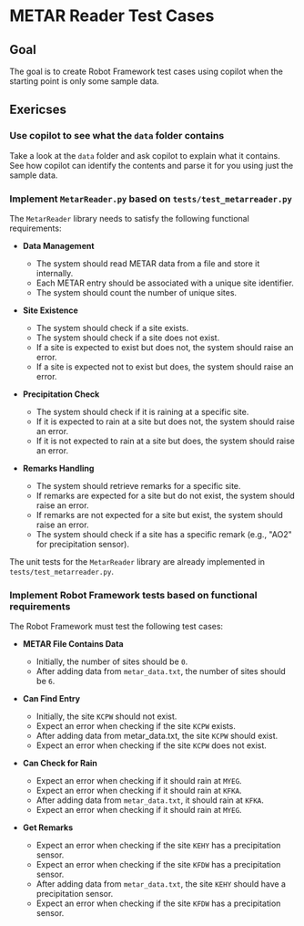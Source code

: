 # METAR Reader Test Cases

## Goal

The goal is to create Robot Framework test cases using copilot when the starting point is
only some sample data.

## Exericses

### Use copilot to see what the `data` folder contains

Take a look at the `data` folder and ask copilot to explain what it contains. See how
copilot can identify the contents and parse it for you using just the sample data.

### Implement `MetarReader.py` based on `tests/test_metarreader.py`

The `MetarReader` library needs to satisfy the following functional requirements:

- **Data Management**
  - The system should read METAR data from a file and store it internally.
  - Each METAR entry should be associated with a unique site identifier.
  - The system should count the number of unique sites.

- **Site Existence**
  - The system should check if a site exists.
  - The system should check if a site does not exist.
  - If a site is expected to exist but does not, the system should raise an error.
  - If a site is expected not to exist but does, the system should raise an error.

- **Precipitation Check**
  - The system should check if it is raining at a specific site.
  - If it is expected to rain at a site but does not, the system should raise an error.
  - If it is not expected to rain at a site but does, the system should raise an error.

- **Remarks Handling**
  - The system should retrieve remarks for a specific site.
  - If remarks are expected for a site but do not exist, the system should raise an error.
  - If remarks are not expected for a site but exist, the system should raise an error.
  - The system should check if a site has a specific remark (e.g., "AO2" for precipitation sensor).

The unit tests for the `MetarReader` library are already implemented in
`tests/test_metarreader.py`.

### Implement Robot Framework tests based on functional requirements

The Robot Framework must test the following test cases:

- **METAR File Contains Data**
  - Initially, the number of sites should be `0`.
  - After adding data from `metar_data.txt`, the number of sites should be `6`.

- **Can Find Entry**
  - Initially, the site `KCPW` should not exist.
  - Expect an error when checking if the site `KCPW` exists.
  - After adding data from metar_data.txt, the site `KCPW` should exist.
  - Expect an error when checking if the site `KCPW` does not exist.

- **Can Check for Rain**
  - Expect an error when checking if it should rain at `MYEG`.
  - Expect an error when checking if it should rain at `KFKA`.
  - After adding data from `metar_data.txt`, it should rain at `KFKA`.
  - Expect an error when checking if it should rain at `MYEG`.

- **Get Remarks**
  - Expect an error when checking if the site `KEHY` has a precipitation sensor.
  - Expect an error when checking if the site `KFDW` has a precipitation sensor.
  - After adding data from `metar_data.txt`, the site `KEHY` should have a   precipitation sensor.
  - Expect an error when checking if the site `KFDW` has a precipitation sensor.
